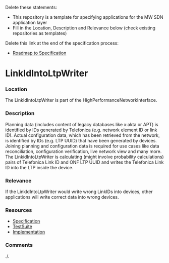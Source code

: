 Delete these statements:  
- This repository is a template for specifying applications for the MW SDN application layer  
- Fill in the Location, Description and Relevance below (check existing repositories as templates)

Delete this link at the end of the specification process:  
- [Roadmap to Specification](../../issues/1)

# LinkIdIntoLtpWriter

### Location
The LinkIdIntoLtpWriter is part of the HighPerformanceNetworkInterface.

### Description
Planning data (includes content of legacy databases like x:akta or APT) is identified by IDs generated by Telefonica (e.g. network element ID or link ID). Actual configuration data, which has been retrieved from the network, is identified by IDs (e.g. LTP UUID) that have been generated by devices. Joining planning and configuration data is required for use cases like data reconciliation, configuration verification, live network view and many more. The LinkidIntoLtpWriter is calculating (might involve probability calculations) pairs of Telefonica Link ID and ONF LTP UUID and writes the Telefonica Link ID into the LTP inside the device.

### Relevance
If the LinkIdIntoLtpWriter would write wrong LinkIDs into devices, other applications will write correct data into wrong devices.

### Resources
- [Specification](./spec/)
- [TestSuite](./testing/)
- [Implementation](./server/)

### Comments
./.
